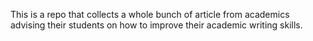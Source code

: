 This is a repo that collects a whole bunch of article from academics advising their students on how to improve their academic writing skills.
